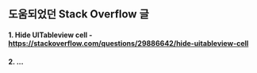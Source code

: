 ## 도움되었던 Stack Overflow 글

#### 1. Hide UITableview cell - https://stackoverflow.com/questions/29886642/hide-uitableview-cell

#### 2. ...
